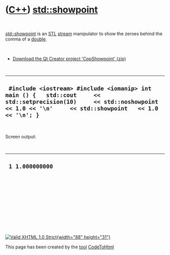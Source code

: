 



 

 

 

 

 

([C++](Cpp.htm)) [std::showpoint](CppShowpoint.htm)
===================================================

 

[std::showpoint](CppShowpoint.htm) is an [STL](CppStl.htm)
[stream](CppStream.htm) manipulator to show the zeroes behind the comma
of a [double](CppDouble.htm).

 

-   [Download the Qt Creator project
    'CppShowpoint' (zip)](CppShowpoint.htm)

 

  -----------------------------------------------------------------------------------------------------------------------------------------------------------------------------------
  ` #include <iostream> #include <iomanip> int main () {   std::cout     << std::setprecision(10)     << std::noshowpoint << 1.0 << '\n'     << std::showpoint   << 1.0 << '\n'; }`
  -----------------------------------------------------------------------------------------------------------------------------------------------------------------------------------

 

Screen output:

 

  ------------------
  ` 1 1.000000000`
  ------------------

 

 

 

 

 





 

[![Valid XHTML 1.0 Strict](valid-xhtml10.png){width="88"
height="31"}](http://validator.w3.org/check?uri=referer)

This page has been created by the [tool](Tools.htm)
[CodeToHtml](ToolCodeToHtml.htm)
